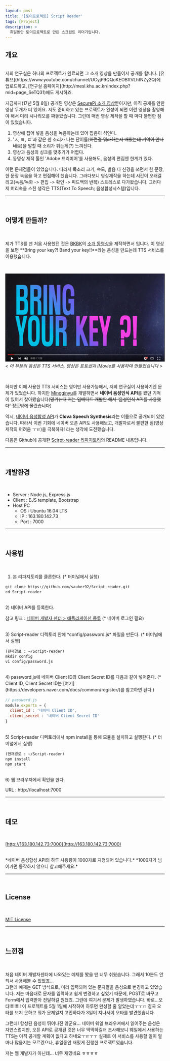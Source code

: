 ```yaml
---
layout: post
title: '[토이프로젝트] Script Reader'
tags: [Project]
description: >
  휴일동안 토이프로젝트로 만든 스크립트 리더기입니다.    
---
```


## 개요

<br/>
저희 연구실은 하나의 프로젝트가 완료되면 그 소개 영상을 만들어서 공개를 합니다. [유튜브](https://www.youtube.com/channel/UCyjP9QQoKEOBftVLhtNZy2Q)에 업로드하고, [연구실 홈페이지](http://mesl.khu.ac.kr/index.php?mid=page_SeTQ31)에도 게시하죠.  

지금까지(17년 5월 8일) 공개된 영상은 [SecurePi 소개 영상](https://youtu.be/jgB5OKd6EME)뿐이지만, 아직 공개를 안한 영상 두개가 더 있어요. 저도 준비하고 있는 프로젝트가 완성이 되면 이런 영상을 촬영해야 해서 미리 시나리오를 짜놓았습니다. 그런데 매번 영상 제작을 할 때 마다 불편한 점이 있었습니다.  

1. 영상에 집어 넣을 음성을 녹음하는데 있어 잡음이 섞인다.  
2. 'ㅅ, ㅌ, ㅍ'과 같은 센 소리가 나는 단어들(~~이런걸 뭐라하는지 배웠는데 기억이 안나네요~~)을 말할 때 소리가 튀는게(?) 느껴진다.  
2. 영상과 음성의 싱크를 맞추기가 어렵다.  
3. 동영상 제작 툴인 'Adobe 프리미어'를 사용해도, 음성의 편집엔 한계가 있다.  

이런 문제점들이 있었습니다. 따라서 목소리 크기, 속도, 발음 다 신경을 쓰면서 한 문장, 한 문장 녹음을 하고 편집해야 했습니다. 그러다보니 영상제작을 하는데 시간이 오래걸리고(녹음/녹화 -> 편집 -> 확인 -> 피드백의 반복) 스트레스로 다가왔습니다. 그러다 제 머리속을 스친 생각은 TTS(Text To Speech; 음성합성시스템)입니다.

***

<br/>

## 어떻게 만들까?

<br/>

제가 TTS를 맨 처음 사용했던 것은 [BKBK](http://localhost:4000/2015/12/30/haneium/)의 [소개 동영상](https://youtu.be/rTMsQeGkx3I)을 제작하면서 입니다. 이 영상을 보면 **Bring your key?! Band your key!!**라는 음성을 만드는데 TTS 서비스를 이용했습니다.  

<br/>

![](public/img/project/scriptreader-1.png)  
*< 이 부분의 음성은 TTS 서비스, 영상은 포토샵과 iMovie를 사용하여 만들었습니다 >*  

<br/>

하지만 이때 사용한 TTS 서비스는 영어만 사용가능해서, 저희 연구실이 사용하기엔 문제가 있었습니다. 하지만 [Mingginyu](http://localhost:4000/2016/08/06/unithon-mingginyu/)를 개발하면서 **네이버 음성인식 API**를 봤던 기억이 있어서 찾아봤습니다(~~밍기뉴때 저는 임베디드 개발만 해서 '음성인식 API를 사용했다' 정도밖에 몰랐습니다~~)  

역시, [네이버 음성합성 API](https://developers.naver.com/docs/labs/tts/)가 **Clova Speech Synthesis**라는 이름으로 공개되어 있었습니다. 따라서 이번 기회에 네이버 오픈 API도 사용해보고, 개발자로서 불편한 점(영상제작의 어려움 ㅜㅠ)을 극복하자! 라는 생각에 도전했습니다.  

다음은 Github에 공개한 [Scirpt-reader 리파지토리](https://github.com/sauber92/Script-reader)의 README 내용입니다.

***

<br/>

## 개발환경  

<br/>

* Server : Node.js, Express.js  
* Client : EJS template, Bootstrap    
* Host PC
	* OS : Ubuntu 16.04 LTS  
	* IP : 163.180.142.73  
	* Port : 7000

***
<br/>

## 사용법
<br/>

1) 본 리파지토리를 클론한다. (* 터미널에서 실행)  

```
git clone https://github.com/sauber92/Script-reader.git  
cd Script-reader  
```

<br/>
2) 네이버 API를 등록한다.  

참고 링크 : [네이버 개발자 센터 > 애플리케이션 등록](https://developers.naver.com/apps/#/register?defaultScope=tts) (* 네이버 로그인 필요)  

<br/>
3) Script-reader 디렉토리 안에 *config/password.js* 파일을 만든다. (* 터미널에서 실행)  

```
(현재경로 : ~/Script-reader)  
mkdir config  
vi config/password.js  
```

<br/>
4) password.js에 네이버 Client ID와 Client Secret ID를 다음과 같이 넣어준다.  
(* Client ID, Client Secret ID는 [여기](https://developers.naver.com/docs/common/register/)를 참고하면 된다.)  

```js
// password.js
module.exports = {
  client_id : '네이버 Client ID',
  client_secret : '네이버 Client Secret ID'
}

```  

<br/>
5) Script-reader 디렉토리에서 npm install을 통해 모듈을 설치하고 실행한다. (* 터미널에서 실행)  

```  
(현재경로 : ~/Script-reader)  
npm install  
npm start  
```  

<br/>
6) 웹 브라우져에서 확인을 한다.  

URL : http://localhost:7000  

***  

<br/>

## 데모  
<br/>

[http://163.180.142.73:7000](http://163.180.142.73:7000)  

<br/>
*네이버 음성합성 API의 하루 사용량이 1000자로 지정되어 있습니다.*  
*1000자가 넘어가면 동작하지 않으니 참고해주세요.*  

***
<br/> 


## License  
<br/>

[MIT License](https://github.com/sauber92/Script-reader/blob/master/LICENSE)

***

<br/>

## 느낀점

<br/>

처음 네이버 개발자센터에 나와있는 예제를 봤을 땐 너무 쉬웠습니다. 그래서 10분도 안되서 사용해볼 수 있었죠...  
그런데 예제는 GET 방식으로, 미리 입력되어 있는 문자열을 음성으로 변경하고 있었습니다. 저는 마음대로 문자를 입력하고 쉽게 변경하고 싶었기 때문에, POST로 바꾸고 Form에서 입력받아 전달하길 원했죠. 그런데 여기서 문제가 발생하였습니다. 바로...오타!!!!!!!!! 이 프로젝트를 5월 1일에 시작하여 하루면 완성할 줄 알았는데ㅜㅜㅠ 결국 오타를 보지 못하고 뭐가 문제일지 고민하다가 3일이 지나서야 오타를 발견했습니다.  

그런데! 합성된 음성이 뛰어나진 않군요... 네이버 웨일 브라우져에서 읽어주는 음성은 자연스럽지만, 오픈 API로 공개된 것은 너무 딱딱하길래 조사해보니 웨일에서 사용하는 TTS는 아직 공개할 계획이 없다고 하네요ㅜㅠㅜㅜ 실제로 이 서비스를 사용할 일이 얼마나 많을지는 모르겠으나, 휴일동안 재밌게 진행한 프로젝트였습니다.  

저는 웹 개발자가 아닌데... 너무 재밌네요 ㅎㅎㅎㅎ